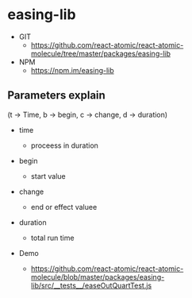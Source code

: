 easing-lib
===

* GIT
   * https://github.com/react-atomic/react-atomic-molecule/tree/master/packages/easing-lib
* NPM
   * https://npm.im/easing-lib


## Parameters explain
(t -> Time, b -> begin, c -> change, d -> duration)

* time
   * proceess in duration

* begin
   * start value
 
* change
   * end or effect valuee

* duration
   * total run time

* Demo
   * https://github.com/react-atomic/react-atomic-molecule/blob/master/packages/easing-lib/src/__tests__/easeOutQuartTest.js
